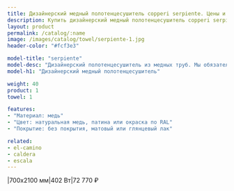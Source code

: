 ```yaml
---
title: Дизайнерский медный полотенцесушитель copperi serpiente. Цены и размеры.
description: Купить дизайнерский медный полотенцесушитель copperi serpiente в Москве по цене производителя.
layout: product
permalink: /catalog/:name
image: /images/catalog/towel/serpiente-1.jpg
header-color: "#fcf3e3"

model-title: "serpiente"
model-desc: "Дизайнерский полотенцесушитель из медных труб. Мы обязательно когда-нибудь придумаем крутое описание для этой модели, но сейчас совсем не до того. Посмотрите пока на картинки, всё и так понятно. А если не понятно, позвоните нам и мы всё расскажем. Или напишите, если не любите звонить."
model-h1: "Дизайнерский медный полотенцесушитель"

weight: 40
product: 1
towel: 1

features:
- "Материал: медь"
- "Цвет: натуральная медь, патина или окраска по RAL"
- "Покрытие: без покрытия, матовый или глянцевый лак"

related:
- el-camino
- caldera
- escala
---
```

|700x2100 мм|402 Вт|72 770 ₽